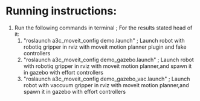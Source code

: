 # Running instructions:

1. Run the following commands in terminal ; For the results stated head of it: 
    1. "roslaunch a3c_moveit_config demo.launch" ;  Launch robot with robotiq gripper in rviz with moveit motion planner plugin and fake controllers
    2. "roslaunch a3c_moveit_config demo_gazebo.launch" ;  Launch robot with robotiq gripper in rviz with moveit motion planner,and spawn it in gazebo with effort controllers
    3. "roslaunch a3c_moveit_config demo_gazebo_vac.launch" ;  Launch robot with vaccuum gripper in rviz with moveit motion planner,and spawn it in gazebo with effort controllers